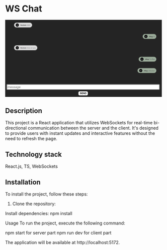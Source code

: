 # WS Chat

![alt text](client\src\images\ws.jpg "jpg")

## Description

This project is a React application that utilizes WebSockets for real-time bi-directional communication between the server and the client. It's designed to provide users with instant updates and interactive features without the need to refresh the page.

## Technology stack

React.js, TS, WebSockets

## Installation

To install the project, follow these steps:

1. Clone the repository:

Install dependencies:
npm install

Usage
To run the project, execute the following command:

npm start for server part
npm run dev for client part

The application will be available at http://localhost:5172.
